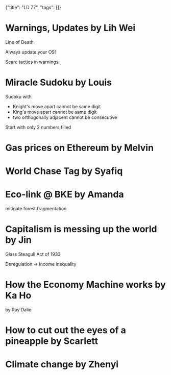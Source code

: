 {"title": "LD 77", "tags": []}
# Warnings, Updates by Lih Wei

Line of Death

Always update your OS!

Scare tactics in warnings

# Miracle Sudoku by Louis
Sudoku with
* Knight's move apart cannot be same digit
* King's move apart cannot be same digit
* two orthogonally adjacent cannot be consecutive

Start with only 2 numbers filled

# Gas prices on Ethereum by Melvin

# World Chase Tag by Syafiq

# Eco-link @ BKE by Amanda
mitigate forest fragmentation

# Capitalism is messing up the world by Jin
Glass Steagull Act of 1933

Deregulation -> Income inequality

# How the Economy Machine works by Ka Ho
by Ray Dalio

# How to cut out the eyes of a pineapple by Scarlett

# Climate change by Zhenyi

